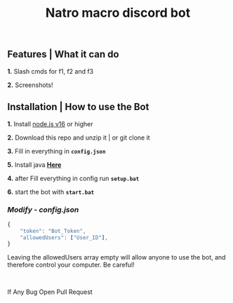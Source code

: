 <h1 align="center">
Natro macro discord bot </h1><br/>

## **Features | What it can do**

**1.** Slash cmds for f1, f2 and f3

**2.** Screenshots!

## **Installation | How to use the Bot**

**1.** Install [node.js v16](https://nodejs.org/en/) or higher

**2.** Download this repo and unzip it | or git clone it

**3.** Fill in everything in **`config.json`**

**5.** Install java **[Here](https://www.java.com/en/download/)**

**4.** after Fill everything in config run **`setup.bat`**

**6.** start the bot with **`start.bat`**
<br/>

### _Modify - config.json_

```javascript
{
    "token": "Bot_Token",
    "allowedUsers": ["User_ID"],
}
```

Leaving the allowedUsers array empty will allow anyone to use the bot, and therefore control your computer. Be careful!

<br/>

If Any Bug Open Pull Request
